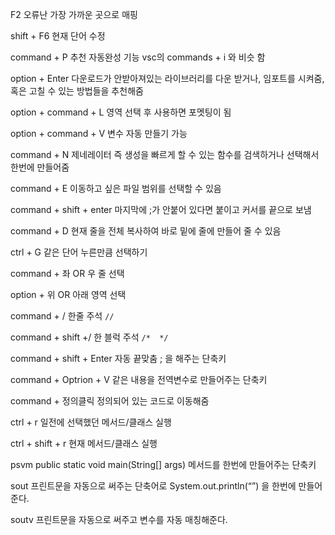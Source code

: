 F2 오류난 가장 가까운 곳으로 매핑

shift + F6 현재 단어 수정

command + P 추천 자동완성 기능 vsc의 commands + i 와 비슷 함

option + Enter 다운로드가 안받아져있는 라이브러리를 다운 받거나, 임포트를 시켜줌, 혹은 고칠 수 있는 방법들을 추천해줌

option + command + L 영역 선택 후 사용하면 포멧팅이 됨

option + command + V 변수 자동 만들기 가능

command + N 제네레이터 즉 생성을 빠르게 할 수 있는 함수를 검색하거나 선택해서 한번에 만들어줌

command + E 이동하고 싶은 파일 범위를 선택할 수 있음

command + shift + enter 마지막에 ;가 안붙어 있다면 붙이고 커서를 끝으로 보냄

command + D 현재 줄을 전체 복사하여 바로 밑에 줄에 만들어 줄 수 있음

ctrl + G 같은 단어 누른만큼 선택하기 

command + 좌 OR 우  줄 선택

option + 위 OR 아래 영역 선택

command + /  한줄 주석 `//`

command + shift +/  한 블럭 주석 `/*  */`

command + shift + Enter 자동 끝맞춤 ; 을 해주는 단축키

command + Optrion + V 같은 내용을 전역변수로 만들어주는 단축키

command + 정의클릭 정의되어 있는 코드로 이동해줌

ctrl + r 일전에 선택했던 메서드/클래스 실행

ctrl + shift + r 현재 메서드/클래스 실행

psvm public static void main(String[] args) 메서드를 한번에 만들어주는 단축키

sout 프린트문을 자동으로 써주는 단축어로 System.out.println(“”) 을 한번에 만들어준다.

soutv 프린트문을 자동으로 써주고 변수를 자동 매칭해준다. 

